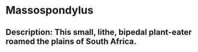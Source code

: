 # Massospondylus
## Description: This small, lithe, bipedal plant-eater roamed the plains of South Africa.